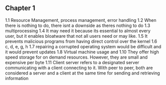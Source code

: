 ## Chapter 1
1.1 Resource Management, process management, error handling
1.2 When there is nothing to do, there isnt a downside as theres nothing to do
1.3 multiprocessing
1.4 It may need it because its essential to almost every user, but it enables bloatware that not all users need or may like.
1.5 It prevents malicious programs from having direct control over the kernel
1.6 c, d, e, g, h
1.7 repairing a corrupted operating system would be difficult and it would prevent updates
1.8 Virtual machine usage and 
1.10 They offer high speed storage for on demand resources. However, they are small and expensive per byte
1.11 Client server refers to a designated server communicating with a client connecting to it. With peer to peer, both are considered a server and a client at the same time for sending and retrieving information

